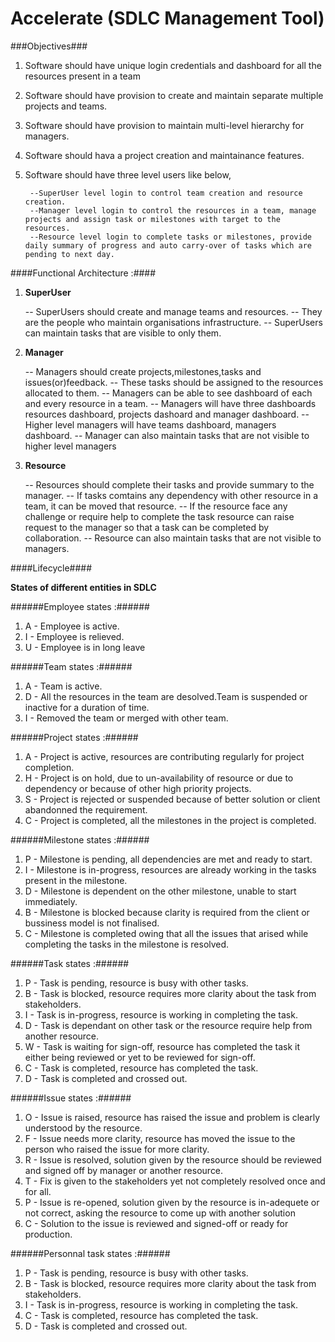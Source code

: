 Accelerate (SDLC Management Tool)
=============================

###Objectives###

1) Software should have unique login credentials and dashboard for all the resources present in a team
2) Software should have provision to create and maintain separate multiple projects and teams.
3) Software should have provision to maintain multi-level hierarchy for managers.
4) Software should hava a project creation and maintainance features.
5) Software should have three level users like below,

		--SuperUser level login to control team creation and resource creation.
		--Manager level login to control the resources in a team, manage projects and assign task or milestones with target to the resources.
		--Resource level login to complete tasks or milestones, provide daily summary of progress and auto carry-over of tasks which are pending to next day.

####Functional Architecture :####

1) **SuperUser**

	-- SuperUsers should create and manage teams and resources.
	-- They are the people who maintain organisations infrastructure.
	-- SuperUsers can maintain tasks that are visible to only them.
	
2) **Manager**

	-- Managers should create projects,milestones,tasks and issues(or)feedback.
	-- These tasks should be assigned to the resources allocated to them.
	-- Managers can be able to see dashboard of each and every resource in a team.
	-- Managers will have three dashboards resources dashboard, projects dashoard and manager dashboard.
	-- Higher level managers will have teams dashboard, managers dashboard.
	-- Manager can also maintain tasks that are not visible to higher level managers
	
3) **Resource**

	-- Resources should complete their tasks and provide summary to the manager.
	-- If tasks comtains any dependency with other resource in a team, it can be moved that resource.
	-- If the resource face any challenge or require help to complete the task resource can raise request to the manager so that a task can be completed by collaboration.
	-- Resource can also maintain tasks that are not visible to managers.
	
####Lifecycle####

**States of different entities in SDLC** 

######Employee states :######

1) A - Employee is active.
2) I - Employee is relieved.
3) U - Employee is in long leave

######Team states :######

1) A - Team is active.
2) D - All the resources in the team are desolved.Team is suspended or inactive for a duration of time.
3) I - Removed the team or merged with other team.

######Project states :######

1) A - Project is active, resources are contributing regularly for project completion.
2) H - Project is on hold, due to un-availability of resource or due to dependency or    because of other high priority projects.
3) S - Project is rejected or suspended because of better solution or client abandonned the requirement.
4) C - Project is completed, all the milestones in the project is completed. 

######Milestone states :######

1) P - Milestone is pending, all dependencies are met and ready to start.
2) I - Milestone is in-progress, resources are already working in the tasks present in the milestone.
3) D - Milestone is dependent on the other milestone, unable to start immediately.
4) B - Milestone is blocked because clarity is required from the client or bussiness model is not finalised.
5) C - Milestone is completed owing that all the issues that arised while completing the tasks in the milestone is resolved.

######Task states :######

1) P - Task is pending, resource is busy with other tasks.
2) B - Task is blocked, resource requires more clarity about the task from stakeholders.
3) I - Task is in-progress, resource is working in completing the task.
4) D - Task is dependant on other task or the resource require help from another resource.
5) W - Task is waiting for sign-off, resource has completed the task it either being reviewed or yet to be reviewed for sign-off.
6) C - Task is completed, resource has completed the task.
7) D - Task is completed and crossed out.

######Issue states :######

1) O - Issue is raised, resource has raised the issue and problem is clearly understood by the resource.
2) F - Issue needs more clarity, resource has moved the issue to the person who raised the issue for more clarity.
3) R - Issue is resolved, solution given by the resource should be reviewed and signed off by manager or another resource.
4) T - Fix is given to the stakeholders yet not completely resolved once and for all.
5) P - Issue is re-opened, solution given by the resource is in-adequete or not correct, asking the resource to come up with another solution
6) C - Solution to the issue is reviewed and signed-off or ready for production.

######Personnal task states :######

1) P - Task is pending, resource is busy with other tasks.
2) B - Task is blocked, resource requires more clarity about the task from stakeholders.
3) I - Task is in-progress, resource is working in completing the task.
4) C - Task is completed, resource has completed the task.
5) D - Task is completed and crossed out.



